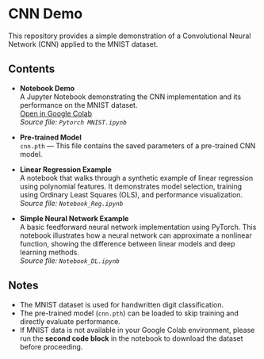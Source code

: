 # CNN Demo

This repository provides a simple demonstration of a Convolutional Neural Network (CNN) applied to the MNIST dataset.

## Contents

- **Notebook Demo**  
A Jupyter Notebook demonstrating the CNN implementation and its performance on the MNIST dataset.  
[Open in Google Colab](https://colab.research.google.com/drive/1oYbRdkrgTVKkwxGL3Lxye31pO0UfBh-9)  
*Source file: `Pytorch MNIST.ipynb`*


- **Pre-trained Model**  
  `cnn.pth` — This file contains the saved parameters of a pre-trained CNN model.

- **Linear Regression Example**  
  A notebook that walks through a synthetic example of linear regression using polynomial features. It demonstrates model selection, training using Ordinary Least Squares (OLS), and performance visualization.  
  *Source file: `Notebook_Reg.ipynb`*

- **Simple Neural Network Example**  
  A basic feedforward neural network implementation using PyTorch. This notebook illustrates how a neural network can approximate a nonlinear function, showing the difference between linear models and deep learning methods.  
  *Source file: `Notebook_DL.ipynb`*

## Notes

- The MNIST dataset is used for handwritten digit classification.
- The pre-trained model (`cnn.pth`) can be loaded to skip training and directly evaluate performance.
- If MNIST data is not available in your Google Colab environment, please run the **second code block** in the notebook to download the dataset before proceeding.
